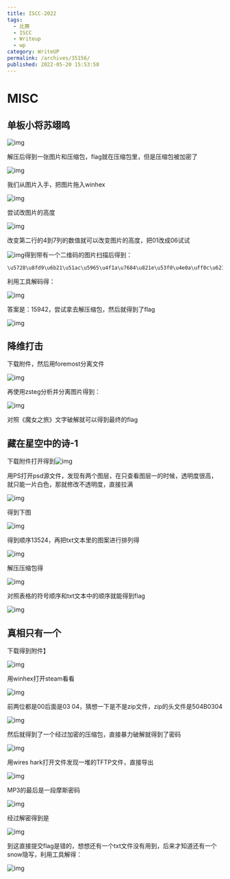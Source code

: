 ```yaml
---
title: ISCC-2022
tags: 
  - 比赛
  - ISCC
  - Writeup
  - wp
category: WriteUP
permalink: /archives/35156/
published: 2022-05-20 15:53:58
---
```


# MISC

## 单板小将苏翊鸣

![img](./images/1651480015829-a8a2d7d0-5e24-43f3-b7aa-8ef8edb5cbaf.png)

解压后得到一张图片和压缩包，flag就在压缩包里，但是压缩包被加密了

![img](./images/1651480153861-54c9f339-077a-41f9-8aed-70e5b440e0c6.png)

我们从图片入手，把图片拖入winhex

![img](./images/1651480237780-f6257125-8f9d-44b1-aae6-f964f244fce2.png)

尝试改图片的高度

![img](./images/1651480279249-33493683-e160-4317-852d-762e30ba3023.png)

改变第二行的4到7列的数值就可以改变图片的高度，把01改成06试试

![img](./images/1651480366677-78ccd1d4-17bf-40e2-b23c-cd570f48584f.png)得到带有一个二维码的图片扫描后得到：

```
\u5728\u8fd9\u6b21\u51ac\u5965\u4f1a\u7684\u821e\u53f0\u4e0a\uff0c\u6211\u56fd\u5c0f\u5c06\u82cf\u7fca\u9e23\u65a9\u83b7\u4e00\u91d1\u4e00\u94f6\uff0c\u90a3\u4f60\u77e5\u9053\u6b64\u6b21\u51ac\u5965\u4f1a\u6211\u56fd\u603b\u5171\u83b7\u5f97\u51e0\u679a\u5956\u724c\u5417\uff1f\u53c8\u5206\u522b\u662f\u51e0\u91d1\u51e0\u94f6\u51e0\u94dc\u5462\uff1f  
```

利用工具解码得：

![img](./images/1651480474505-6641cc82-a144-419c-98b1-c0a117f211bc.png)

答案是：15942，尝试拿去解压缩包，然后就得到了flag

![img](./images/1651480539109-51b3055f-c731-4b24-8abc-faf294945c79.png)

## 降维打击

下载附件，然后用foremost分离文件

![img](./images/1653028833291-236bb666-e73f-488b-a5c9-a692cdf17242.png)

再使用zsteg分析并分离图片得到：

![img](./images/1653028993893-4c6e4890-88db-43dc-a16b-285907da6fb6.png)

对照《魔女之旅》文字破解就可以得到最终的flag

## 藏在星空中的诗-1

下载附件打开得到![img](./images/1653047721088-30967675-01dc-4180-a236-2f50abb17227.png)

用PS打开psd源文件，发现有两个图层，在只查看图层一的时候，透明度很高，就只能一片白色，那就修改不透明度，直接拉满

![img](./images/1653048009332-4d474e72-21f2-4cbb-bb02-98a0aba9191d.png)

得到下图

![img](./images/1653048129076-a0b6dc21-a5c8-4449-9bfe-35f7db2a3f55.png)

得到顺序13524，再把txt文本里的图案进行排列得

![img](./images/1653048417805-48683e4e-ef14-4cf3-8997-dc5706178fe8.png)

解压压缩包得

![img](./images/1653048374287-cb50d88a-a17e-4148-9312-a278cae764b0.png)

对照表格的符号顺序和txt文本中的顺序就能得到flag

![img](./images/1653048506491-1c49de66-4d62-4eed-aca1-639815621d9d.png)

## 真相只有一个

下载得到附件】

![img](./images/1653056296912-c68ec279-c64f-4d0d-b278-f26bdd34928c.png)

用winhex打开steam看看

![img](./images/1653056350300-20f3e681-bbc3-4ba6-9054-864d4205158a.png)

前两位都是00后面是03 04，猜想一下是不是zip文件，zip的头文件是504B0304

![img](./images/1653056432813-903428aa-8cd6-4f3f-8a95-684cd19656b0.png)

然后就得到了一个经过加密的压缩包，直接暴力破解就得到了密码

![img](./images/1653056461996-b1a8a783-e4f3-4fca-914b-1a9cf474b0d7.png)

用wires hark打开文件发现一堆的TFTP文件，直接导出

![img](./images/1653057056348-f7f036f0-2e22-4f7c-87b2-ad588e35ab41.png)

MP3的最后是一段摩斯密码

![img](./images/1653057082109-3fcf9b2d-1082-4503-bf20-96e5fe406c72.png)

经过解密得到是

![img](./images/1653057106905-88523301-419a-41e0-8441-5f45e4f5fcef.png)

到这直接提交flag是错的，想想还有一个txt文件没有用到，后来才知道还有一个snow隐写，利用工具解得：

![img](./images/1653057715130-a54e3966-9e66-4c0c-9f4b-2ab75d0583e7.png)
